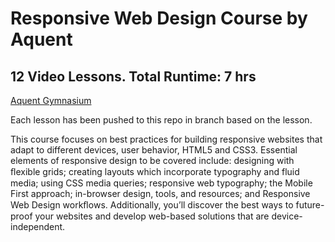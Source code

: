 
# Responsive Web Design Course by Aquent
## 12 Video Lessons. Total Runtime: 7 hrs
[Aquent Gymnasium](http://gymnasium.aquent.com/)


Each lesson has been pushed to this repo in branch based on the lesson.


This course focuses on best practices for building responsive websites that adapt to different devices, user behavior, HTML5 and CSS3. Essential elements of responsive design to be covered include: designing with ﬂexible grids; creating layouts which incorporate typography and fluid media; using CSS media queries; responsive web typography; the Mobile First approach; in-browser design, tools, and resources; and Responsive Web Design workﬂows. Additionally, you’ll discover the best ways to future-proof your websites and develop web-based solutions that are device-independent.